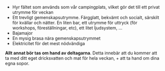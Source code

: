 - Hyr fältet som används som vår campingplats, vilket gör det till ett privat utrymme för veckan
- Ett trevligt gemenskapsutrymme. Färgglatt, bekvämt och socialt, särskilt för kvällar och nätter. En liten bar, ett utrymme för uttryck (för workshops, föreställningar, etc), ett litet ljudsystem, ...
- Bajamajor
- En mysig brasa nära gemenskapsutrymmet
- Elektricitet för det mest nödvändiga

**Allt annat bör tas om hand av deltagarna**. Detta innebär att du kommer att ta med ditt eget dricksvatten och mat för hela veckan, + att ta hand om dina egna sopor.